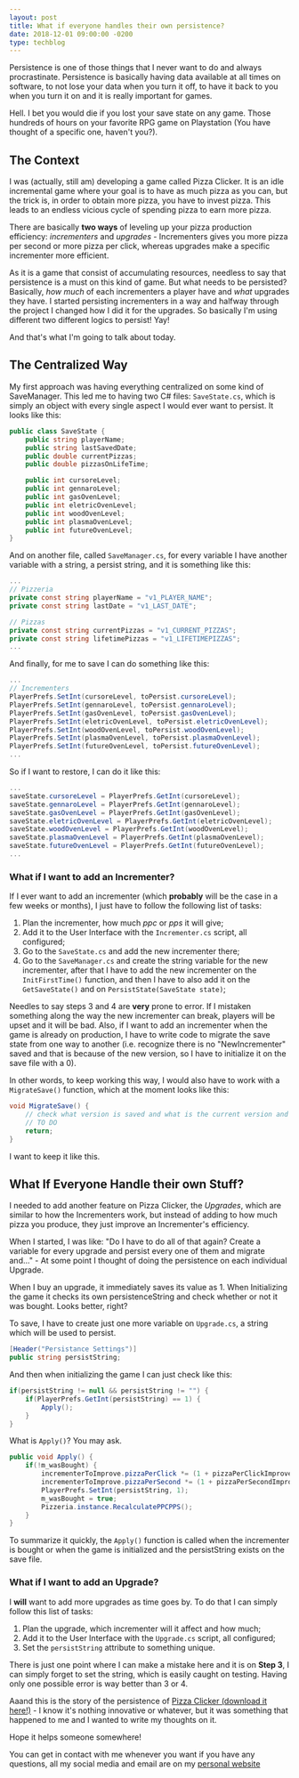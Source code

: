 ```yaml
---
layout: post
title: What if everyone handles their own persistence?
date: 2018-12-01 09:00:00 -0200
type: techblog
---
```


Persistence is one of those things that I never want to do and always procrastinate. Persistence is basically having data available at all times on software, to not lose your data when you turn it off, to have it back to you when you turn it on and it is really important for games.

Hell. I bet you would die if you lost your save state on any game. Those hundreds of hours on your favorite RPG game on Playstation (You have thought of a specific one, haven't you?).

## The Context

I was (actually, still am) developing a game called Pizza Clicker. It is an idle incremental game where your goal is to have as much pizza as you can, but the trick is, in order to obtain more pizza, you have to invest pizza. This leads to an endless vicious cycle of spending pizza to earn more pizza.

There are basically **two ways** of leveling up your pizza production efficiency: *incrementers* and *upgrades* - Incrementers gives you more pizza per second or more pizza per click, whereas upgrades make a specific incrementer more efficient.

As it is a game that consist of accumulating resources, needless to say that persistence is a must on this kind of game. But what needs to be persisted? Basically, *how much* of each incrementers a player have and *what* upgrades they have. I started persisting incrementers in a way and halfway through the project I changed how I did it for the upgrades. So basically I'm using different two different logics to persist! Yay! 

And that's what I'm going to talk about today.

## The Centralized Way

My first approach was having everything centralized on some kind of SaveManager. This led me to having two C# files: `SaveState.cs`, which is simply an object with every single aspect I would ever want to persist. It looks like this:

```c#
public class SaveState {
	public string playerName;
	public string lastSavedDate;
	public double currentPizzas;
	public double pizzasOnLifeTime;

	public int cursoreLevel;
	public int gennaroLevel;
	public int gasOvenLevel;
	public int eletricOvenLevel;
	public int woodOvenLevel;
	public int plasmaOvenLevel;
	public int futureOvenLevel;	
}
```

And on another file, called `SaveManager.cs`, for every variable I have another variable with a string, a persist string, and it is something like this:

```c#
...
// Pizzeria
private const string playerName = "v1_PLAYER_NAME";
private const string lastDate = "v1_LAST_DATE";

// Pizzas
private const string currentPizzas = "v1_CURRENT_PIZZAS";
private const string lifetimePizzas = "v1_LIFETIMEPIZZAS";
...
````

And finally, for me to save I can do something like this:

```c#
...
// Incrementers
PlayerPrefs.SetInt(cursoreLevel, toPersist.cursoreLevel);
PlayerPrefs.SetInt(gennaroLevel, toPersist.gennaroLevel);
PlayerPrefs.SetInt(gasOvenLevel, toPersist.gasOvenLevel);
PlayerPrefs.SetInt(eletricOvenLevel, toPersist.eletricOvenLevel);
PlayerPrefs.SetInt(woodOvenLevel, toPersist.woodOvenLevel);
PlayerPrefs.SetInt(plasmaOvenLevel, toPersist.plasmaOvenLevel);
PlayerPrefs.SetInt(futureOvenLevel, toPersist.futureOvenLevel);
...
```

So if I want to restore, I can do it like this:

```c#
...
saveState.cursoreLevel = PlayerPrefs.GetInt(cursoreLevel);
saveState.gennaroLevel = PlayerPrefs.GetInt(gennaroLevel);
saveState.gasOvenLevel = PlayerPrefs.GetInt(gasOvenLevel);
saveState.eletricOvenLevel = PlayerPrefs.GetInt(eletricOvenLevel);
saveState.woodOvenLevel = PlayerPrefs.GetInt(woodOvenLevel);
saveState.plasmaOvenLevel = PlayerPrefs.GetInt(plasmaOvenLevel);
saveState.futureOvenLevel = PlayerPrefs.GetInt(futureOvenLevel);
...
```

### What if I want to add an Incrementer?

If I ever want to add an incrementer (which **probably** will be the case in a few weeks or months), I just have to follow the following list of tasks:
1. Plan the incrementer, how much *ppc* or *pps* it will give;
2. Add it to the User Interface with the `Incrementer.cs` script, all configured;
3. Go to the `SaveState.cs` and add the new incrementer there;
4. Go to the `SaveManager.cs` and create the string variable for the new incrementer, after that I have to add the new incrementer on the `InitFirstTime()` function, and then I have to also add it on the `GetSaveState()` and on `PersistState(SaveState state)`;

Needles to say steps 3 and 4 are **very** prone to error. If I mistaken something along the way the new incrementer can break, players will be upset and it will be bad. Also, if I want to add an incrementer when the game is already on production, I have to write code to migrate the save state from one way to another (i.e. recognize there is no "NewIncrementer" saved and that is because of the new version, so I have to initialize it on the save file with a 0).

In other words, to keep working this way, I would also have to work with a `MigrateSave()` function, which at the moment looks like this:

```c#
void MigrateSave() {
	// check what version is saved and what is the current version and migrate it.
	// TO DO
	return; 
}
```

I want to keep it like this.

## What If Everyone Handle their own Stuff?

I needed to add another feature on Pizza Clicker, the *Upgrades*, which are similar to how the Incrementers work, but instead of adding to how much pizza you produce, they just improve an Incrementer's efficiency.

When I started, I was like: "Do I have to do all of that again? Create a variable for every upgrade and persist every one of them and migrate and..." - At some point I thought of doing the persistence on each individual Upgrade.

When I buy an upgrade, it immediately saves its value as 1. When Initializing the game it checks its own persistenceString and check whether or not it was bought. Looks better, right?

To save, I have to create just one more variable on `Upgrade.cs`, a string which will be used to persist.

```c#
[Header("Persistance Settings")]
public string persistString;
```

And then when initializing the game I can just check like this:

```c#
if(persistString != null && persistString != "") {
	if(PlayerPrefs.GetInt(persistString) == 1) {
		Apply();
	}
}
```

What is `Apply()`? You may ask.

```c#
public void Apply() {
	if(!m_wasBought) {
		incrementerToImprove.pizzaPerClick *= (1 + pizzaPerClickImprovement);
		incrementerToImprove.pizzaPerSecond *= (1 + pizzaPerSecondImprovement);
		PlayerPrefs.SetInt(persistString, 1);
		m_wasBought = true;
		Pizzeria.instance.RecalculatePPCPPS();
	}
}
```

To summarize it quickly, the `Apply()` function is called when the incrementer is bought or when the game is initialized and the persistString exists on the save file.

### What if I want to add an Upgrade?

I **will** want to add more upgrades as time goes by. To do that I can simply follow this list of tasks:

1. Plan the upgrade, which incrementer will it affect and how much;
2. Add it to the User Interface with the `Upgrade.cs` script, all configured;
3. Set the `persistString` attribute to something unique.

There is just one point where I can make a mistake here and it is on **Step 3**, I can simply forget to set the string, which is easily caught on testing. Having only one possible error is way better than 3 or 4.

Aaand this is the story of the persistence of [Pizza Clicker (download it here!)](http://fourthdimension.studio/pizzaclicker/) - I know it's nothing innovative or whatever, but it was something that happened to me and I wanted to write my thoughts on it.

Hope it helps someone somewhere!

You can get in contact with me whenever you want if you have any questions, all my social media and email are on my [personal website](http://gueepo.me)